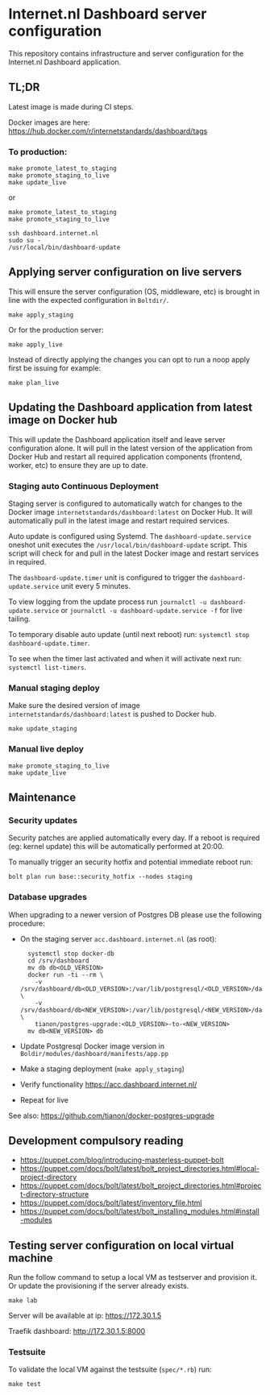 # Internet.nl Dashboard server configuration

This repository contains infrastructure and server configuration for the Internet.nl Dashboard application.

## TL;DR
Latest image is made during CI steps.

Docker images are here: https://hub.docker.com/r/internetstandards/dashboard/tags

### To production:
```shell
make promote_latest_to_staging
make promote_staging_to_live
make update_live
```

or
```shell
make promote_latest_to_staging
make promote_staging_to_live

ssh dashboard.internet.nl
sudo su -
/usr/local/bin/dashboard-update
```


## Applying server configuration on live servers

This will ensure the server configuration (OS, middleware, etc) is brought in line with the expected configuration in `Boltdir/`.

    make apply_staging

Or for the production server:

    make apply_live

Instead of directly applying the changes you can opt to run a noop apply first be issuing for example:

    make plan_live

## Updating the Dashboard application from latest image on Docker hub

This will update the Dashboard application itself and leave server configuration alone. It will pull in the latest version of the application from Docker Hub and restart all required application components (frontend, worker, etc) to ensure they are up to date.

### Staging auto Continuous Deployment

Staging server is configured to automatically watch for changes to the Docker image `internetstandards/dashboard:latest` on Docker Hub. It will automatically pull in the latest image and restart required services.

Auto update is configured using Systemd. The `dashboard-update.service` oneshot unit executes the `/usr/local/bin/dashboard-update` script. This script will check for and pull in the latest Docker image and restart services in required.

The `dashboard-update.timer` unit is configured to trigger the `dashboard-update.service` unit every 5 minutes.

To view logging from the update process run `journalctl -u dashboard-update.service` or `journalctl -u dashboard-update.service -f` for live tailing.

To temporary disable auto update (until next reboot) run: `systemctl stop dashboard-update.timer`.

To see when the timer last activated and when it will activate next run: `systemctl list-timers`.

### Manual staging deploy

Make sure the desired version of image `internetstandards/dashboard:latest` is pushed to Docker hub.

    make update_staging

### Manual live deploy

    make promote_staging_to_live
    make update_live

## Maintenance

### Security updates

Security patches are applied automatically every day. If a reboot is required (eg: kernel update) this will be automatically performed at 20:00.

To manually trigger an security hotfix and potential immediate reboot run:

    bolt plan run base::security_hotfix --nodes staging

### Database upgrades

When upgrading to a newer version of Postgres DB please use the following procedure:

- On the staging server `acc.dashboard.internet.nl` (as root):

        systemctl stop docker-db
        cd /srv/dashboard
        mv db db<OLD_VERSION>
        docker run -ti --rm \
          -v /srv/dashboard/db<OLD_VERSION>:/var/lib/postgresql/<OLD_VERSION>/data \
          -v /srv/dashboard/db<NEW_VERSION>:/var/lib/postgresql/<NEW_VERSION>/data \
          tianon/postgres-upgrade:<OLD_VERSION>-to-<NEW_VERSION>
        mv db<NEW_VERSION> db

- Update Postgresql Docker image version in `Boldir/modules/dashboard/manifests/app.pp`
- Make a staging deployment (`make apply_staging`)
- Verify functionality https://acc.dashboard.internet.nl/
- Repeat for live

See also: https://github.com/tianon/docker-postgres-upgrade

## Development compulsory reading

- https://puppet.com/blog/introducing-masterless-puppet-bolt
- https://puppet.com/docs/bolt/latest/bolt_project_directories.html#local-project-directory
- https://puppet.com/docs/bolt/latest/bolt_project_directories.html#project-directory-structure
- https://puppet.com/docs/bolt/latest/inventory_file.html
- https://puppet.com/docs/bolt/latest/bolt_installing_modules.html#install-modules

## Testing server configuration on local virtual machine

Run the follow command to setup a local VM as testserver and provision it. Or update the provisioning if the server already exists.

    make lab

Server will be available at ip: https://172.30.1.5

Traefik dashboard: http://172.30.1.5:8000

### Testsuite

To validate the local VM against the testsuite (`spec/*.rb`) run:

    make test
